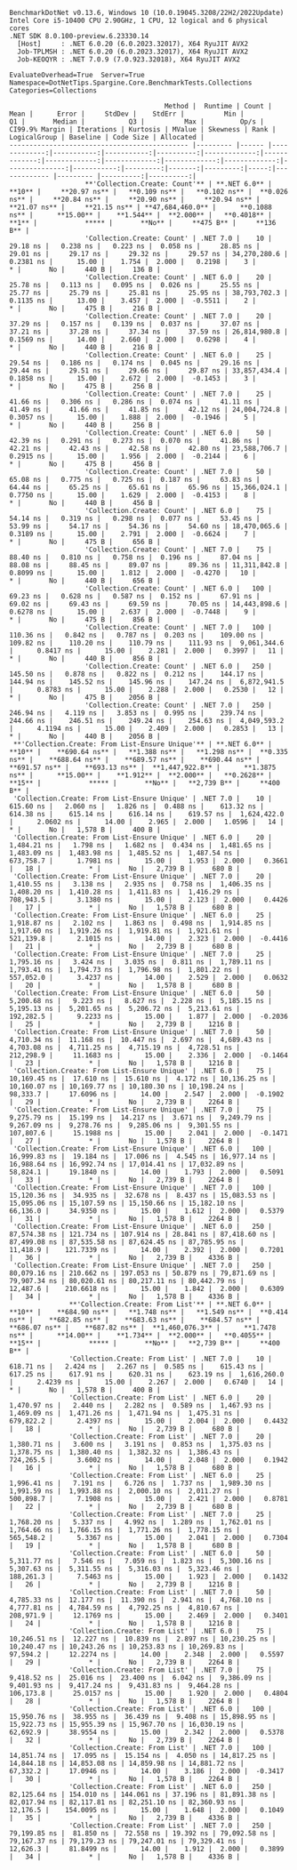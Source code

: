 
    BenchmarkDotNet v0.13.6, Windows 10 (10.0.19045.3208/22H2/2022Update)
    Intel Core i5-10400 CPU 2.90GHz, 1 CPU, 12 logical and 6 physical cores
    .NET SDK 8.0.100-preview.6.23330.14
      [Host]     : .NET 6.0.20 (6.0.2023.32017), X64 RyuJIT AVX2
      Job-TPLMSH : .NET 6.0.20 (6.0.2023.32017), X64 RyuJIT AVX2
      Job-KEOQYR : .NET 7.0.9 (7.0.923.32018), X64 RyuJIT AVX2

    EvaluateOverhead=True  Server=True  Namespace=DotNetTips.Spargine.Core.BenchmarkTests.Collections  
    Categories=Collections  

                                           Method |  Runtime | Count |         Mean |      Error |     StdDev |    StdErr |          Min |           Q1 |       Median |           Q3 |          Max |         Op/s | CI99.9% Margin | Iterations | Kurtosis | MValue | Skewness | Rank | LogicalGroup | Baseline | Code Size | Allocated |
    --------------------------------------------- |--------- |------ |-------------:|-----------:|-----------:|----------:|-------------:|-------------:|-------------:|-------------:|-------------:|-------------:|---------------:|-----------:|---------:|-------:|---------:|-----:|------------- |--------- |----------:|----------:|
                       **'Collection.Create: Count'** | **.NET 6.0** |    **10** |     **20.97 ns** |   **0.109 ns** |   **0.102 ns** |  **0.026 ns** |     **20.84 ns** |     **20.90 ns** |     **20.94 ns** |     **21.07 ns** |     **21.15 ns** | **47,684,460.0** |      **0.1088 ns** |      **15.00** |    **1.544** |  **2.000** |   **0.4018** |    **1** |            ***** |       **No** |     **475 B** |     **136 B** |
                       'Collection.Create: Count' | .NET 7.0 |    10 |     29.18 ns |   0.238 ns |   0.223 ns |  0.058 ns |     28.85 ns |     29.01 ns |     29.17 ns |     29.32 ns |     29.57 ns | 34,270,280.6 |      0.2381 ns |      15.00 |    1.754 |  2.000 |   0.2198 |    3 |            * |       No |     440 B |     136 B |
                       'Collection.Create: Count' | .NET 6.0 |    20 |     25.78 ns |   0.113 ns |   0.095 ns |  0.026 ns |     25.55 ns |     25.77 ns |     25.79 ns |     25.81 ns |     25.95 ns | 38,793,702.3 |      0.1135 ns |      13.00 |    3.457 |  2.000 |  -0.5511 |    2 |            * |       No |     475 B |     216 B |
                       'Collection.Create: Count' | .NET 7.0 |    20 |     37.29 ns |   0.157 ns |   0.139 ns |  0.037 ns |     37.07 ns |     37.21 ns |     37.28 ns |     37.34 ns |     37.59 ns | 26,814,980.8 |      0.1569 ns |      14.00 |    2.660 |  2.000 |   0.6298 |    4 |            * |       No |     440 B |     216 B |
                       'Collection.Create: Count' | .NET 6.0 |    25 |     29.54 ns |   0.186 ns |   0.174 ns |  0.045 ns |     29.16 ns |     29.44 ns |     29.51 ns |     29.66 ns |     29.87 ns | 33,857,434.4 |      0.1858 ns |      15.00 |    2.672 |  2.000 |  -0.1453 |    3 |            * |       No |     475 B |     256 B |
                       'Collection.Create: Count' | .NET 7.0 |    25 |     41.66 ns |   0.306 ns |   0.286 ns |  0.074 ns |     41.11 ns |     41.49 ns |     41.66 ns |     41.85 ns |     42.12 ns | 24,004,724.8 |      0.3057 ns |      15.00 |    1.888 |  2.000 |  -0.1946 |    5 |            * |       No |     440 B |     256 B |
                       'Collection.Create: Count' | .NET 6.0 |    50 |     42.39 ns |   0.291 ns |   0.273 ns |  0.070 ns |     41.86 ns |     42.21 ns |     42.43 ns |     42.58 ns |     42.80 ns | 23,588,706.7 |      0.2915 ns |      15.00 |    1.956 |  2.000 |  -0.2144 |    6 |            * |       No |     475 B |     456 B |
                       'Collection.Create: Count' | .NET 7.0 |    50 |     65.08 ns |   0.775 ns |   0.725 ns |  0.187 ns |     63.83 ns |     64.44 ns |     65.25 ns |     65.61 ns |     65.96 ns | 15,366,024.1 |      0.7750 ns |      15.00 |    1.629 |  2.000 |  -0.4153 |    8 |            * |       No |     440 B |     456 B |
                       'Collection.Create: Count' | .NET 6.0 |    75 |     54.14 ns |   0.319 ns |   0.298 ns |  0.077 ns |     53.45 ns |     53.99 ns |     54.17 ns |     54.36 ns |     54.60 ns | 18,470,065.6 |      0.3189 ns |      15.00 |    2.791 |  2.000 |  -0.6624 |    7 |            * |       No |     475 B |     656 B |
                       'Collection.Create: Count' | .NET 7.0 |    75 |     88.40 ns |   0.810 ns |   0.758 ns |  0.196 ns |     87.04 ns |     88.08 ns |     88.45 ns |     89.07 ns |     89.36 ns | 11,311,842.8 |      0.8099 ns |      15.00 |    1.812 |  2.000 |  -0.4270 |   10 |            * |       No |     440 B |     656 B |
                       'Collection.Create: Count' | .NET 6.0 |   100 |     69.23 ns |   0.628 ns |   0.587 ns |  0.152 ns |     67.91 ns |     69.02 ns |     69.43 ns |     69.59 ns |     70.05 ns | 14,443,898.6 |      0.6278 ns |      15.00 |    2.637 |  2.000 |  -0.7448 |    9 |            * |       No |     475 B |     856 B |
                       'Collection.Create: Count' | .NET 7.0 |   100 |    110.36 ns |   0.842 ns |   0.787 ns |  0.203 ns |    109.00 ns |    109.82 ns |    110.20 ns |    110.79 ns |    111.93 ns |  9,061,344.6 |      0.8417 ns |      15.00 |    2.281 |  2.000 |   0.3997 |   11 |            * |       No |     440 B |     856 B |
                       'Collection.Create: Count' | .NET 6.0 |   250 |    145.50 ns |   0.878 ns |   0.822 ns |  0.212 ns |    144.17 ns |    144.94 ns |    145.52 ns |    145.96 ns |    147.24 ns |  6,872,941.5 |      0.8783 ns |      15.00 |    2.288 |  2.000 |   0.2530 |   12 |            * |       No |     475 B |    2056 B |
                       'Collection.Create: Count' | .NET 7.0 |   250 |    246.94 ns |   4.119 ns |   3.853 ns |  0.995 ns |    239.74 ns |    244.66 ns |    246.51 ns |    249.24 ns |    254.63 ns |  4,049,593.2 |      4.1194 ns |      15.00 |    2.409 |  2.000 |   0.2853 |   13 |            * |       No |     440 B |    2056 B |
     **'Collection.Create: From List-Ensure Unique'** | **.NET 6.0** |    **10** |    **690.64 ns** |   **1.388 ns** |   **1.298 ns** |  **0.335 ns** |    **688.64 ns** |    **689.57 ns** |    **690.44 ns** |    **691.57 ns** |    **693.13 ns** |  **1,447,922.8** |      **1.3875 ns** |      **15.00** |    **1.912** |  **2.000** |   **0.2628** |   **15** |            ***** |       **No** |   **2,739 B** |     **400 B** |
     'Collection.Create: From List-Ensure Unique' | .NET 7.0 |    10 |    615.60 ns |   2.060 ns |   1.826 ns |  0.488 ns |    613.32 ns |    614.38 ns |    615.14 ns |    616.14 ns |    619.57 ns |  1,624,422.0 |      2.0602 ns |      14.00 |    2.965 |  2.000 |   1.0596 |   14 |            * |       No |   1,578 B |     400 B |
     'Collection.Create: From List-Ensure Unique' | .NET 6.0 |    20 |  1,484.21 ns |   1.798 ns |   1.682 ns |  0.434 ns |  1,481.65 ns |  1,483.09 ns |  1,483.98 ns |  1,485.52 ns |  1,487.54 ns |    673,758.7 |      1.7981 ns |      15.00 |    1.953 |  2.000 |   0.3661 |   18 |            * |       No |   2,739 B |     680 B |
     'Collection.Create: From List-Ensure Unique' | .NET 7.0 |    20 |  1,410.55 ns |   3.138 ns |   2.935 ns |  0.758 ns |  1,406.35 ns |  1,408.20 ns |  1,410.28 ns |  1,411.83 ns |  1,416.29 ns |    708,943.5 |      3.1380 ns |      15.00 |    2.123 |  2.000 |   0.4426 |   17 |            * |       No |   1,578 B |     680 B |
     'Collection.Create: From List-Ensure Unique' | .NET 6.0 |    25 |  1,918.87 ns |   2.102 ns |   1.863 ns |  0.498 ns |  1,914.85 ns |  1,917.60 ns |  1,919.26 ns |  1,919.81 ns |  1,921.61 ns |    521,139.8 |      2.1015 ns |      14.00 |    2.323 |  2.000 |  -0.4416 |   21 |            * |       No |   2,739 B |     680 B |
     'Collection.Create: From List-Ensure Unique' | .NET 7.0 |    25 |  1,795.16 ns |   3.424 ns |   3.035 ns |  0.811 ns |  1,789.11 ns |  1,793.41 ns |  1,794.73 ns |  1,796.98 ns |  1,801.22 ns |    557,052.0 |      3.4237 ns |      14.00 |    2.529 |  2.000 |   0.0632 |   20 |            * |       No |   1,578 B |     680 B |
     'Collection.Create: From List-Ensure Unique' | .NET 6.0 |    50 |  5,200.68 ns |   9.223 ns |   8.627 ns |  2.228 ns |  5,185.15 ns |  5,195.13 ns |  5,201.65 ns |  5,206.72 ns |  5,213.61 ns |    192,282.5 |      9.2233 ns |      15.00 |    1.877 |  2.000 |  -0.2036 |   25 |            * |       No |   2,739 B |    1216 B |
     'Collection.Create: From List-Ensure Unique' | .NET 7.0 |    50 |  4,710.34 ns |  11.168 ns |  10.447 ns |  2.697 ns |  4,689.43 ns |  4,703.08 ns |  4,711.25 ns |  4,715.19 ns |  4,728.51 ns |    212,298.9 |     11.1683 ns |      15.00 |    2.336 |  2.000 |  -0.1464 |   23 |            * |       No |   1,578 B |    1216 B |
     'Collection.Create: From List-Ensure Unique' | .NET 6.0 |    75 | 10,169.45 ns |  17.610 ns |  15.610 ns |  4.172 ns | 10,136.25 ns | 10,160.07 ns | 10,169.77 ns | 10,180.30 ns | 10,198.24 ns |     98,333.7 |     17.6096 ns |      14.00 |    2.547 |  2.000 |  -0.1902 |   29 |            * |       No |   2,739 B |    2264 B |
     'Collection.Create: From List-Ensure Unique' | .NET 7.0 |    75 |  9,275.79 ns |  15.199 ns |  14.217 ns |  3.671 ns |  9,249.79 ns |  9,267.09 ns |  9,278.76 ns |  9,285.06 ns |  9,301.55 ns |    107,807.6 |     15.1988 ns |      15.00 |    2.041 |  2.000 |  -0.1471 |   27 |            * |       No |   1,578 B |    2264 B |
     'Collection.Create: From List-Ensure Unique' | .NET 6.0 |   100 | 16,999.83 ns |  19.184 ns |  17.006 ns |  4.545 ns | 16,977.14 ns | 16,988.64 ns | 16,992.74 ns | 17,014.41 ns | 17,032.89 ns |     58,824.1 |     19.1840 ns |      14.00 |    1.793 |  2.000 |   0.5091 |   33 |            * |       No |   2,739 B |    2264 B |
     'Collection.Create: From List-Ensure Unique' | .NET 7.0 |   100 | 15,120.36 ns |  34.935 ns |  32.678 ns |  8.437 ns | 15,083.53 ns | 15,095.06 ns | 15,107.59 ns | 15,150.66 ns | 15,182.10 ns |     66,136.0 |     34.9350 ns |      15.00 |    1.612 |  2.000 |   0.5379 |   31 |            * |       No |   1,578 B |    2264 B |
     'Collection.Create: From List-Ensure Unique' | .NET 6.0 |   250 | 87,574.38 ns | 121.734 ns | 107.914 ns | 28.841 ns | 87,418.60 ns | 87,499.08 ns | 87,535.58 ns | 87,624.45 ns | 87,785.95 ns |     11,418.9 |    121.7339 ns |      14.00 |    2.392 |  2.000 |   0.7201 |   36 |            * |       No |   2,739 B |    4336 B |
     'Collection.Create: From List-Ensure Unique' | .NET 7.0 |   250 | 80,079.16 ns | 210.662 ns | 197.053 ns | 50.879 ns | 79,871.69 ns | 79,907.34 ns | 80,020.61 ns | 80,217.11 ns | 80,442.79 ns |     12,487.6 |    210.6618 ns |      15.00 |    1.842 |  2.000 |   0.6309 |   34 |            * |       No |   1,578 B |    4336 B |
                   **'Collection.Create: From List'** | **.NET 6.0** |    **10** |    **684.90 ns** |   **1.748 ns** |   **1.549 ns** |  **0.414 ns** |    **682.85 ns** |    **683.63 ns** |    **684.57 ns** |    **686.07 ns** |    **687.82 ns** |  **1,460,076.3** |      **1.7478 ns** |      **14.00** |    **1.734** |  **2.000** |   **0.4055** |   **15** |            ***** |       **No** |   **2,739 B** |     **400 B** |
                   'Collection.Create: From List' | .NET 7.0 |    10 |    618.71 ns |   2.424 ns |   2.267 ns |  0.585 ns |    615.43 ns |    617.25 ns |    617.91 ns |    620.31 ns |    623.19 ns |  1,616,260.0 |      2.4239 ns |      15.00 |    2.267 |  2.000 |   0.6740 |   14 |            * |       No |   1,578 B |     400 B |
                   'Collection.Create: From List' | .NET 6.0 |    20 |  1,470.97 ns |   2.440 ns |   2.282 ns |  0.589 ns |  1,467.93 ns |  1,469.09 ns |  1,471.26 ns |  1,471.94 ns |  1,475.31 ns |    679,822.2 |      2.4397 ns |      15.00 |    2.004 |  2.000 |   0.4432 |   18 |            * |       No |   2,739 B |     680 B |
                   'Collection.Create: From List' | .NET 7.0 |    20 |  1,380.71 ns |   3.600 ns |   3.191 ns |  0.853 ns |  1,375.03 ns |  1,378.75 ns |  1,380.40 ns |  1,382.32 ns |  1,386.43 ns |    724,265.5 |      3.6002 ns |      14.00 |    2.048 |  2.000 |   0.1942 |   16 |            * |       No |   1,578 B |     680 B |
                   'Collection.Create: From List' | .NET 6.0 |    25 |  1,996.41 ns |   7.191 ns |   6.726 ns |  1.737 ns |  1,989.30 ns |  1,991.59 ns |  1,993.88 ns |  2,000.10 ns |  2,011.27 ns |    500,898.7 |      7.1908 ns |      15.00 |    2.421 |  2.000 |   0.8781 |   22 |            * |       No |   2,739 B |     680 B |
                   'Collection.Create: From List' | .NET 7.0 |    25 |  1,768.20 ns |   5.337 ns |   4.992 ns |  1.289 ns |  1,762.01 ns |  1,764.66 ns |  1,766.15 ns |  1,771.26 ns |  1,778.15 ns |    565,548.2 |      5.3367 ns |      15.00 |    2.041 |  2.000 |   0.7304 |   19 |            * |       No |   1,578 B |     680 B |
                   'Collection.Create: From List' | .NET 6.0 |    50 |  5,311.77 ns |   7.546 ns |   7.059 ns |  1.823 ns |  5,300.16 ns |  5,307.63 ns |  5,311.55 ns |  5,316.03 ns |  5,323.46 ns |    188,261.3 |      7.5463 ns |      15.00 |    1.923 |  2.000 |   0.1432 |   26 |            * |       No |   2,739 B |    1216 B |
                   'Collection.Create: From List' | .NET 7.0 |    50 |  4,785.33 ns |  12.177 ns |  11.390 ns |  2.941 ns |  4,768.10 ns |  4,777.81 ns |  4,784.59 ns |  4,792.25 ns |  4,810.67 ns |    208,971.9 |     12.1769 ns |      15.00 |    2.469 |  2.000 |   0.3401 |   24 |            * |       No |   1,578 B |    1216 B |
                   'Collection.Create: From List' | .NET 6.0 |    75 | 10,246.51 ns |  12.227 ns |  10.839 ns |  2.897 ns | 10,230.25 ns | 10,240.47 ns | 10,243.26 ns | 10,253.83 ns | 10,269.83 ns |     97,594.2 |     12.2274 ns |      14.00 |    2.348 |  2.000 |   0.5597 |   29 |            * |       No |   2,739 B |    2264 B |
                   'Collection.Create: From List' | .NET 7.0 |    75 |  9,418.52 ns |  25.016 ns |  23.400 ns |  6.042 ns |  9,386.09 ns |  9,401.93 ns |  9,417.24 ns |  9,431.83 ns |  9,464.28 ns |    106,173.8 |     25.0157 ns |      15.00 |    1.920 |  2.000 |   0.4804 |   28 |            * |       No |   1,578 B |    2264 B |
                   'Collection.Create: From List' | .NET 6.0 |   100 | 15,950.76 ns |  38.955 ns |  36.439 ns |  9.408 ns | 15,898.95 ns | 15,922.73 ns | 15,955.39 ns | 15,967.70 ns | 16,030.19 ns |     62,692.9 |     38.9554 ns |      15.00 |    2.342 |  2.000 |   0.5378 |   32 |            * |       No |   2,739 B |    2264 B |
                   'Collection.Create: From List' | .NET 7.0 |   100 | 14,851.74 ns |  17.095 ns |  15.154 ns |  4.050 ns | 14,817.25 ns | 14,844.18 ns | 14,853.08 ns | 14,859.98 ns | 14,881.72 ns |     67,332.2 |     17.0946 ns |      14.00 |    3.186 |  2.000 |  -0.3417 |   30 |            * |       No |   1,578 B |    2264 B |
                   'Collection.Create: From List' | .NET 6.0 |   250 | 82,125.64 ns | 154.010 ns | 144.061 ns | 37.196 ns | 81,891.38 ns | 82,017.94 ns | 82,117.81 ns | 82,251.10 ns | 82,360.93 ns |     12,176.5 |    154.0095 ns |      15.00 |    1.648 |  2.000 |   0.1049 |   35 |            * |       No |   2,739 B |    4336 B |
                   'Collection.Create: From List' | .NET 7.0 |   250 | 79,199.85 ns |  81.850 ns |  72.558 ns | 19.392 ns | 79,092.58 ns | 79,167.37 ns | 79,179.23 ns | 79,247.01 ns | 79,329.41 ns |     12,626.3 |     81.8499 ns |      14.00 |    1.912 |  2.000 |   0.3899 |   34 |            * |       No |   1,578 B |    4336 B |
